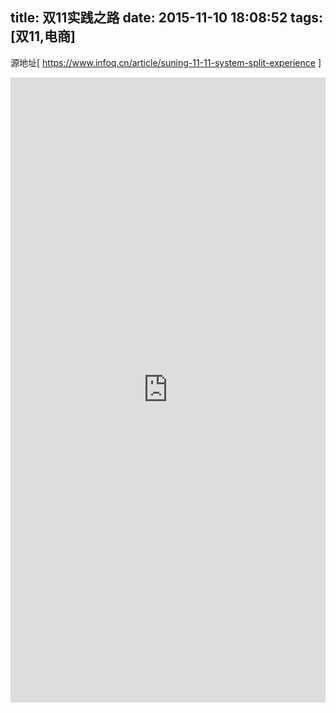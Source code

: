 title: 双11实践之路
date: 2015-11-10 18:08:52
tags: [双11,电商]
---
源地址[ https://www.infoq.cn/article/suning-11-11-system-split-experience ]
<br/>
<!--more-->
<iframe src="https://www.infoq.cn/article/suning-11-11-system-split-experience" frameBorder="0" width="100%" scrolling="yes" height="1000px"></iframe>
